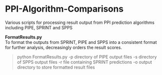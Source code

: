 # PPI-Algorithm-Comparisons
Various scripts for processing result output from PPI prediction algorithms including PIPE, SPRINT and SPPS


**FormatResults.py**</br>
To format the outputs from SPRINT, PIPE and SPPS into a consistent format for further analysis, decreasingly orders the result scores. 
>python FormatResults.py -p directory of PIPE output files -s directory of SPPS output files -r file containing SPRINT predictions -o output directory to store formatted result files
